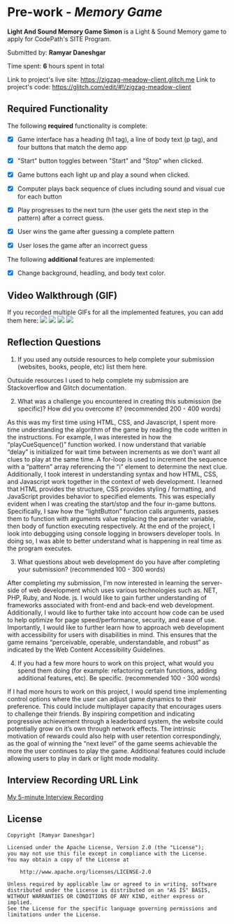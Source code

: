 # Pre-work - *Memory Game*

**Light And Sound Memory Game Simon** is a Light & Sound Memory game to apply for CodePath's SITE Program. 

Submitted by: **Ramyar Daneshgar**

Time spent: **6** hours spent in total

Link to project's live site: https://zigzag-meadow-client.glitch.me
Link to project's code: https://glitch.com/edit/#!/zigzag-meadow-client

## Required Functionality

The following **required** functionality is complete:

* [x] Game interface has a heading (h1 tag), a line of body text (p tag), and four buttons that match the demo app
* [x] "Start" button toggles between "Start" and "Stop" when clicked. 
* [x] Game buttons each light up and play a sound when clicked. 
* [x] Computer plays back sequence of clues including sound and visual cue for each button
* [x] Play progresses to the next turn (the user gets the next step in the pattern) after a correct guess. 
* [x] User wins the game after guessing a complete pattern
* [x] User loses the game after an incorrect guess


The following **additional** features are implemented:

- [x] Change background, headling, and body text color.

## Video Walkthrough (GIF)

If you recorded multiple GIFs for all the implemented features, you can add them here:
![](gif1-link-here)
![](gif2-link-here)
![](gif3-link-here)
![](gif4-link-here)

## Reflection Questions
1. If you used any outside resources to help complete your submission (websites, books, people, etc) list them here. 

  Outsuide resources I used to help complete my submission are Stackoverflow and Glitch documentation.

2. What was a challenge you encountered in creating this submission (be specific)? How did you overcome it? (recommended 200 - 400 words) 

As this was my first time using HTML, CSS, and Javascript, I spent more time understanding the algorithm of the game by reading the code written in the instructions. For example, I was interested in how the “playCueSquence()” function worked. I now understand that variable “delay” is initialized for wait time between increments as we don’t want all clues to play at the same time. A for-loop is used to increment the sequence with a “pattern” array referencing the “i” element to determine the next clue. Additionally, I took interest in understanding syntax and how HTML, CSS, and Javascript work together in the context of web development. I learned that HTML provides the structure, CSS provides styling / formatting, and JavaScript provides behavior to specified elements. This was especially evident when I was creating the start/stop and the four in-game buttons. Specifically, I saw how the “lightButton” function calls arguments, passes them to function with arguments value replacing the parameter variable, then body of function executing respectively.  At the end of the project, I look into debugging using console logging in browsers developer tools. In doing so, I was able to better understand what is happening in real time as the program executes. 


3. What questions about web development do you have after completing your submission? (recommended 100 - 300 words) 

After completing my submission, I'm now interested in learning the server-side of web development which uses various technologies such as. NET, PHP, Ruby, and Node. js. I would like to gain further understanding of frameworks associated with front-end and back-end web development. Additionally, I would like to further take into account how code can be used to help optimize for page speed/performance, security, and ease of use. Importantly, I would like to further learn how to approach web development with accessibility for users with disabilities in mind. This ensures that the game remains “perceivable, operable, understandable, and robust” as indicated by the Web Content Accessibility Guidelines. 


4. If you had a few more hours to work on this project, what would you spend them doing (for example: refactoring certain functions, adding additional features, etc). Be specific. (recommended 100 - 300 words) 

If I had more hours to work on this project, I would spend time implementing control options where the user can adjust game dynamics to their preference. This could include multiplayer capacity that encourages users to challenge their friends. By inspiring competition and indicating progressive achievement through a leaderboard system, the website could potentially grow on it’s own through network effects. The intrinsic motivation of rewards could also help with user retention correspondingly, as the goal of winning the “next level” of the game seems achievable the more the user continues to play the game. Additional features could include allowing users to play in dark or light mode modality.



## Interview Recording URL Link

[My 5-minute Interview Recording](your-link-here)


## License

    Copyright [Ramyar Daneshgar]

    Licensed under the Apache License, Version 2.0 (the "License");
    you may not use this file except in compliance with the License.
    You may obtain a copy of the License at

        http://www.apache.org/licenses/LICENSE-2.0

    Unless required by applicable law or agreed to in writing, software
    distributed under the License is distributed on an "AS IS" BASIS,
    WITHOUT WARRANTIES OR CONDITIONS OF ANY KIND, either express or implied.
    See the License for the specific language governing permissions and
    limitations under the License.
